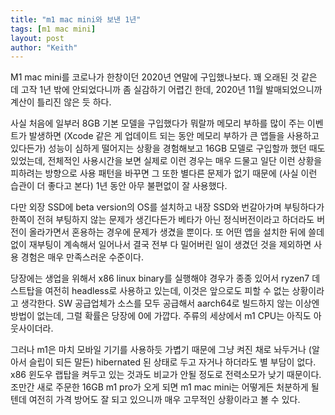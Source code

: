 ```yaml
---
title: "m1 mac mini와 보낸 1년"
tags: [m1 mac mini]
layout: post
author: "Keith"
---
```


M1 mac mini를 코로나가 한창이던 2020년 연말에 구입했나보다. 꽤 오래된 것 같은 데 고작 1년 밖에 안되었다니까 좀 실감하기 어렵긴 한데, 2020년 11월 발매되었으니까 계산이 틀리진 않은 듯 하다.

사실 처음에 일부러 8GB 기본 모델을 구입했다가 뭐랄까 메모리 부하를 많이 주는 이벤트가 발생하면 (Xcode 같은 게 업데이트 되는 동안 메모리 부하가 큰 앱들을 사용하고 있다든가) 성능이 심하게 떨어지는 상황을 경험해보고 16GB 모델로 구입할까 했던 때도 있었는데, 전체적인 사용시간을 보면 실제로 이런 경우는 매우 드물고 일단 이런 상황을 피하려는 방향으로 사용 패턴을 바꾸면 그 또한 별다른 문제가 없기 때문에 (사실 이런 습관이 더 좋다고 본다) 1년 동안 아무 불편없이 잘 사용했다.

다만 외장 SSD에 beta version의 OS를 설치하고 내장 SSD와 번갈아가며 부팅하다가 한쪽이 전혀 부팅하지 않는 문제가 생긴다든가 베타가 아닌 정식버전이라고 하더라도 버전이 올라가면서 혼용하는 경우에 문제가 생겼을 뿐이다. 또 어떤 앱을 설치한 뒤에 쓸데없이 재부팅이 계속해서 일어나서 결국 전부 다 밀어버린 일이 생겼던 것을 제외하면 사용 경험은 매우 만족스러운 수준이다.

당장에는 생업을 위해서 x86 linux binary를 실행해야 경우가 종종 있어서 ryzen7 데스트탑을 여전히 headless로 사용하고 있는데, 이것은 앞으로도 피할 수 없는 상황이라고 생각한다. SW 공급업체가 소스를 모두 공급해서 aarch64로 빌드하지 않는 이상엔 방법이 없는데, 그럴 확률은 당장에 0에 가깝다. 주류의 세상에서 m1 CPU는 아직도 아웃사이더라.

그러나 m1은 마치 모바일 기기를 사용하듯 가볍기 때문에 그냥 켜진 채로 놔두거나 (알아서 슬립이 되든 말든) hibernated 된 상태로 두고 자거나 하더라도 별 부담이 없다. x86 윈도우 랩탑을 켜두고 있는 것과도 비교가 안될 정도로 전력소모가 낮기 때문이다. 조만간 새로 주문한 16GB m1 pro가 오게 되면 m1 mac mini는 어떻게든 처분하게 될텐데 여전히 가격 방어도 잘 되고 있으니까 매우 고무적인 상황이라고 볼 수 있다.
